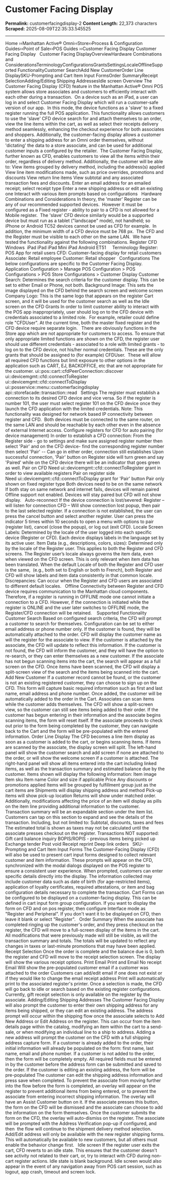 # Customer Facing Display

**Permalink:** customerfacingdisplay-2
**Content Length:** 22,373 characters
**Scraped:** 2025-08-09T22:35:33.545525

---

Home &rsaquo;&rsaquo;Manhattan Active® Omni&rsaquo;&rsaquo;Store&rsaquo;&rsaquo;Process & Configuration Guides&rsaquo;&rsaquo;Point of Sale&rsaquo;&rsaquo;POS Guides ››Customer Facing Display Customer Facing Display &nbsp; Customer Facing DisplayOverviewHardware Combinations and ConsiderationsTerminologyConfigurationsGrantsSettingsLocaleOfflineSupported FunctionalityCustomer SearchAdd New CustomerOrder Line DisplaySKU-Prompting&nbsp;and Cart Item Input FormsOrder SummaryReceipt SelectionAdding/Editing Shipping AddressesIdle screen Overview The Customer Facing Display (CFD) feature in the Manhattan Active® Omni POS system allows store associates and customers to efficiently interact with each other during a transaction.&nbsp; On a device such as an iPad, a user can log in and select Customer Facing Display which will run a customer-safe version of our app.&nbsp; In this mode, the device functions as a 'slave' to a fixed register running the full POS application. This functionality allows customers to use the 'slave' CFD device search for and attach themselves to an order, view the line items within the cart, as well as select their receipts delivery method seamlessly, enhancing the checkout experience for both associates and shoppers. Additionally, the customer-facing display allows a customer to enter a shipping address for an Omni order themselves, without 'dictating' the data to a store associate, and can be used for additional customer inputs a configured by the retailer.&nbsp; The Customer Facing Display, further known as CFD, enables customers to view all the items within their order, regardless of delivery method. Additionally, the customer will be able to: View items grouped by delivery method, including the address(s) applied View line item modifications made, such as price overrides, promotions and discounts View return line items View subtotal and any associated transaction fees and discounts. Enter an email address for an emailed receipt; select receipt type Enter a new shipping address or edit an existing one Interact with various item prompts based on configurations &nbsp; Hardware Combinations and Considerations In theory, the 'master' Register can be any of our recommended supported devices.&nbsp; However it must be configured as a Fixed register - ability to pair to a CFD is not allowed for a Mobile register.&nbsp; The 'slave' CFD device similarly would be a supported device but must run as a tablet ("landscape" mode), not handheld; so iPhone&nbsp;or Android TC52 devices cannot be used as CFD for example.&nbsp; In addition, the minimum width of a CFD device must be 768 px.&nbsp; The CFD and the Register must be visible to each other on the same LAN.&nbsp; We have tested the functionality against the following combinations. Register CFD Windows&nbsp; iPad iPad iPad Mini iPad Android ET51 &nbsp; &nbsp; Terminology Register: POS App for retail users CFD:&nbsp;Customer-facing display for retail customers Associate:&nbsp;Retail employee Customer: Retail shopper &nbsp; Configurations The below configurations are specific to the Customer Facing Display. Application Configuration &gt; Manage POS Configuration &gt; POS Configurations &gt; POS Store Configurations &gt; Customer Display Customer Search: Determines the search criteria for the customer display. This can be set to either Email or Phone, not both. Background Image: This sets the image displayed on the CFD behind the search screen and welcome screen Company Logo: This is the same logo that appears on the register Cart screen, and it will be used for the customer search as well as the Idle screen on the CFD Grants In order to limit customer ability to interact with the POS app inappropriately, user should log on to the CFD device with credentials associated to a limited role.&nbsp; For example, retailer could define role "CFDUser". At the current time, both the master fixed register and the CFD device require separate login.&nbsp;&nbsp; There are obviously functions in the Store app which are not appropriate for customers to access. To ensure that only appropriate limited functions are shown on the CFD, the register user should use different credentials - associated to a role with limited grants - to log on to the CFD device, not his/her normal credentials. These are the only grants that should be assigned to (for example) CFDUser.&nbsp; These will allow all required CFD functions but limit exposure to other options in the application such as CART, EJ, BACKOFFICE, etc that are not appropriate for the customer. ui::pos::cart::cfdPeerConnection::discover ui::devicemgmt::cfd::connectToRegister ui::devicemgmt::cfd::connectToDisplay ui::posservice::menu::customerfacingdisplay api::storefacade::transaction::read &nbsp; Settings The register must establish a connection&nbsp;to its desired CFD device and vice versa. So if the register is number 101, the user must select register 101 on the CFD device once they launch the CFD application with the limited credentials. Note: This functionality was designed for&nbsp;network based IP connectivity between register and CFD.&nbsp; Both devices must be connected to the same router, on the same LAN and should be reachable by each other even in the absence of external Internet access. Configure registers for CFD for auto pairing (for device management) In order to establish a&nbsp;CFD connection: From the Register side - go to settings and make sure assigned register number&nbsp;then select 'Pair' and on the CFD device- find the corresponding register number then select 'Pair' -- Can go in either order, connection still establishes Upon successful connection, 'Pair' button on Register side will turn green and say 'Paired' while on the CFD device there will be an indicator that goes green as well. Pair on CFD Need&nbsp;ui::devicemgmt::cfd::connectToRegister grant in order to view available registers Pair on register side Need&nbsp;ui::devicemgmt::cfd::connectToDisplay grant for 'Pair' button Pair only shown on fixed register&nbsp;type Both devices need to be on the same network If both stay on same network and internet fails, devices will remain paired Offline support not enabled. Devices will stay paired but CFD will not show display. &nbsp; Auto-reconnect If the device connection is lost/severed: Register – will listen for connection CFD – Will show connection lost popup, then pair to the last selected register. If a connection is not established, the user can press the cancel button and select another register. User can&nbsp;press&nbsp;the indicator 5 times within 10 seconds to open a menu with options to pair (register list), cancel (close the popup), or log out (exit CFD). Locale Screen Labels: Determined by the&nbsp;locale of the user logged into each specific device&nbsp;(Register or CFD). Each device displays labels in the language set by its active user. Item Data&nbsp;(e.g., descriptions, colors, sizes): Determined&nbsp;only by the locale of the Register user. This applies to both the Register and CFD screens. The&nbsp;Register user’s locale always governs the item data, even when viewed on the CFD screen. This is only relevant when item data has been translated. When the default Locale of both the Register and CFD user is the same,&nbsp; (e.g., both set to English or both to French), both Register and CFD will show labels and item data consistently in that common locale. Discrepancies: Can occur when the Register and CFD users are associated to&nbsp;different default locales. &nbsp; Offline Connectivity between Register and CFD device requires communication to the Manhattan cloud components.&nbsp; Therefore, if a register is running in OFFLINE mode one cannot initiate a connection to a CFD. However, if the connection is initiated while the register is ONLINE and the user later switches to OFFLINE mode, the Register/CFD connection will be retained.&nbsp; &nbsp; Supported Functionality &nbsp; Customer Search Based on configured search criteria, the CFD will prompt a customer to search for themselves. Configuration can be set to either email address or phone number only. If the customer is found, they will be automatically attached to the order. CFD will display the customer name as will the register for the associate to view. If the customer is attached by the associate, the CFD will update to reflect this information. If the customer is not found, the CFD will inform the customer, and they will have the option to re-search, or they can enter themselves as a new customer. If the associate has not begun scanning items into the cart, the search will appear as a full screen on the CFD. Once items have been scanned, the CFD will display a split-screen view of the search and the items being scanned into the cart. Add New Customer If a customer record cannot be found, or the customer is not an existing registered customer, they can choose to sign up on the CFD. This form will capture basic required information such as first and last name, email address and phone number. Once added, the customer will be automatically added to the order in the Cart. Associates can scan items while the customer adds themselves. The CFD will show a split-screen view, so the customer can still see items being added to their order. If the customer has begun entering in their information and the associate begins scanning items, the form will reset itself. If the associate proceeds to check out prior to the form being completed by the customer, they can navigate back to the Cart and the form will be pre-populated with the entered information. Order Line Display The CFD becomes a line item display as soon as a customer is added to the cart, or begins scanning items. If items are scanned by the associate, the display screen will split. The left-hand panel will show the customer search and add screen if none are attached to the order, or will show the welcome screen if a customer is attached. The right-hand panel will show all items entered into the cart including linked items, as well as the transaction summary and estimated balance due by the customer. Items shown will display the following information: Item image Item sku Item name Color and size if applicable Price Any discounts or promotions applied Items will be grouped by fulfillment group just as the cart items are Shipments will display shipping address and method Pick-up items will show pick-up location Returns will show under matched order. Additionally, modifications affecting the price of an item will display as pills on the item line providing additional information to the customer. Transaction summary will be an expandable section under the item list. Customers can tap on this section to expand and see the details of the transaction. Including, but not limited to: Subtotal, discounts, taxes and fees The estimated total is shown as taxes may not be calculated until the associate presses checkout on the register. Transactions NOT supported: Gift card balance inquiry BOPIS/ROPIS - previous items being picked up Exchange tender Post void Receipt reprint Deep link orders &nbsp; SKU-Prompting&nbsp;and Cart Item Input Forms The Customer-Facing Display (CFD) will also be used to present cart input forms designed to collect relevant customer and item information. These prompts will appear on the CFD, synchronized with the modal dialogs displayed on the POS register to ensure a consistent&nbsp;user experience. When prompted, customers can enter specific details directly into the display. The information collected may include customer data such as date of birth (for age-restricted items), application of loyalty certificates, required attestations, or item and bag configuration details necessary to complete the transaction. Cart Forms&nbsp;can be configured to be displayed on a customer-facing display. This can be defined in cart input form group configuration. If you want to display the form&nbsp;on CFD and on pos register, then configure Interface mode as "Register and Peripheral". If you don't want it to be displayed on CFD, then leave it blank or select "Register". &nbsp; Order Summary When the associate has completed ringing up the customer's order, and they press checkout on the register, the CFD will move to a full-screen display of the items in the cart. All modifications that were previously made will still be visible, as will the transaction summary and totals. The totals will be updated to reflect any changes in taxes or last-minute promotions that may have been applied. Receipt Selection Once the order is complete and the balance due is 0, both the register and CFD will move to the receipt selection screen. The display will show the various receipt options. Print Email Print and Email No receipt Email Will show the pre-populated customer email if a customer was attached to the order Customers can add/edit email if one does not exist or if they would like to change the email receipt address Print will automatically print to the associated register's printer. Once a selection is made, the CFD will go back to idle or search based on the existing register configurations. Currently, gift receipt selection is only available on the register by the associate. Adding/Editing Shipping Addresses The Customer Facing Display will also prompt the customer to enter their own shipping address for any items being shipped, or they can edit an existing address. The address prompt will occur within the shipping flow once the associate selects to Add New Address or Edit Address on the register. This can occur from the item details page within the catalog, modifying an item within the cart to a send-sale, or when modifying an individual line to a ship to address. Adding a new address will prompt the customer on the CFD with a full shipping address capture form. If a customer is already added to the order, their initial information will already be populated on the form: first name, last name, email and phone number. If a customer is not added to the order, then the form will be completely empty. All required fields must be entered in by the customer before the address form can be submitted and saved to the order. If the customer is editing an existing address, the form will be pre-populated The customer can edit the shipping address information and press save when completed. To prevent the associate from moving further into the flow before the form is completed, an overlay will appear on the register to prevent additional items from being entered, or to prevent the associate from entering incorrect shipping information. The overlay will have an Assist Customer button on it. If the associate presses this button, the form on the CFD will be dismissed and the associate can choose to add the information on the form themselves. Once the customer submits the form on the CFD, the overlay will auto-dismiss on the register. The associate will be prompted with the Address Verification pop-up if configured, and then&nbsp; the flow will continue to the shipment delivery method selection. Add/Edit address will only be available with the new register shipping forms. This will automatically be available to new customers, but all others must enable the behavior change first. &nbsp; Idle screen If the register user exits the cart, CFD reverts to an idle state. This ensures that the customer doesn't see activity not related to their cart, or, try to interact with CFD during non-cart register actions. Idle state is blank background. Idle screen would also appear in the event of any navigation away from POS cart session, such as logout, app crash, timeout and screen lock.